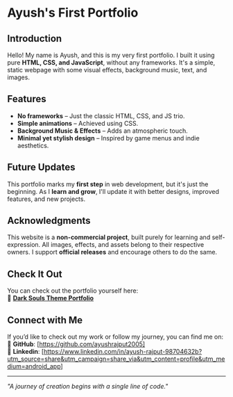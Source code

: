# Ayush's First Portfolio  

## Introduction  
Hello! My name is Ayush, and this is my very first portfolio. I built it using pure **HTML, CSS, and JavaScript**, without any frameworks. It's a simple, static webpage with some visual effects, background music, text, and images.  

## Features  
- **No frameworks** – Just the classic HTML, CSS, and JS trio.  
- **Simple animations** – Achieved using CSS.  
- **Background Music & Effects** – Adds an atmospheric touch.  
- **Minimal yet stylish design** – Inspired by game menus and indie aesthetics.  

## Future Updates  
This portfolio marks my **first step** in web development, but it's just the beginning. As I **learn and grow**, I'll update it with better designs, improved features, and new projects.  

## Acknowledgments  
This website is a **non-commercial project**, built purely for learning and self-expression. All images, effects, and assets belong to their respective owners. I support **official releases** and encourage others to do the same.  

## Check It Out  
You can check out the portfolio yourself here:  
🔗 **[Dark Souls Theme Portfolio](your-portfolio-url.com)**  

## Connect with Me  
If you’d like to check out my work or follow my journey, you can find me on:  
🔗 **GitHub**: [https://github.com/ayushrajput2005]  
🔗 **Linkedin**: [https://www.linkedin.com/in/ayush-rajput-98704632b?utm_source=share&utm_campaign=share_via&utm_content=profile&utm_medium=android_app]  

---  
*"A journey of creation begins with a single line of code."*  
